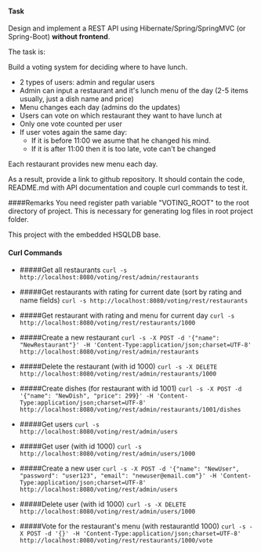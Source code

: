 #### Task

Design and implement a REST API using Hibernate/Spring/SpringMVC (or Spring-Boot) **without frontend**.

The task is:

Build a voting system for deciding where to have lunch.

 * 2 types of users: admin and regular users
 * Admin can input a restaurant and it's lunch menu of the day (2-5 items usually, just a dish name and price)
 * Menu changes each day (admins do the updates)
 * Users can vote on which restaurant they want to have lunch at
 * Only one vote counted per user
 * If user votes again the same day:
    - If it is before 11:00 we asume that he changed his mind.
    - If it is after 11:00 then it is too late, vote can't be changed

Each restaurant provides new menu each day.

As a result, provide a link to github repository. It should contain the code, README.md with API documentation and couple curl commands to test it.


####Remarks
You need register path variable "VOTING_ROOT" to the root directory of project.
This is necessary for generating log files in root project folder.

This project with the embedded HSQLDB base.

#### Curl Commands

* #####Get all restaurants
`curl -s http://localhost:8080/voting/rest/admin/restaurants`

* #####Get restaurants with rating for current date (sort by rating and name fields)
`curl -s http://localhost:8080/voting/rest/restaurants`

* #####Get restaurant with rating and menu for current day
`curl -s http://localhost:8080/voting/rest/restaurants/1000`

* #####Create a new restaurant
`curl -s -X POST -d '{"name": "NewRestaurant"}' -H 'Content-Type:application/json;charset=UTF-8' http://localhost:8080/voting/rest/admin/restaurants`

* #####Delete the restaurant (with id 1000)
`curl -s -X DELETE http://localhost:8080/voting/rest/admin/restaurants/1000`
 
* #####Create dishes (for restaurant with id 1001)
`curl -s -X POST -d '{"name": "NewDish", "price": 299}' -H 'Content-Type:application/json;charset=UTF-8' http://localhost:8080/voting/rest/admin/restaurants/1001/dishes`
  
* #####Get users
`curl -s http://localhost:8080/voting/rest/admin/users`
  
* #####Get user (with id 1000)
`curl -s http://localhost:8080/voting/rest/admin/users/1000`
   
* #####Create a new user
`curl -s -X POST -d '{"name": "NewUser", "password": "user123", "email": "newuser@email.com"}' -H 'Content-Type:application/json;charset=UTF-8' http://localhost:8080/voting/rest/admin/users`

* #####Delete user (with id 1000)
`curl -s -X DELETE http://localhost:8080/voting/rest/admin/users/1000`

* #####Vote for the restaurant's menu (with restaurantId 1000)
`curl -s -X POST -d '{}' -H 'Content-Type:application/json;charset=UTF-8' http://localhost:8080/voting/rest/restaurants/1000/vote`